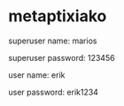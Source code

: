 # metaptixiako

superuser name: marios

superuser password: 123456

user name: erik

user password: erik1234
